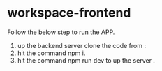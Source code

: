 # workspace-frontend

Follow the below step to run the APP.

1. up the backend server clone the code from :
2. hit the command npm i.
3. hit the command npm run dev to up the server .

